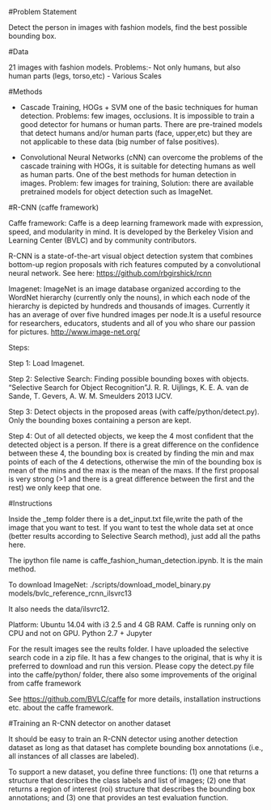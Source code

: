 

#Problem Statement

Detect the person in images with fashion models, find the best possible bounding box.

#Data

21 images with fashion models.
Problems:- Not only humans, but also human parts (legs, torso,etc) 
         - Various Scales


#Methods

- Cascade Training, HOGs + SVM one of the basic techniques for human
detection.
Problems: few images, occlusions. It is impossible
to train a good detector for humans or human parts. There are
pre-trained models that detect humans and/or human parts (face, upper,etc) but they are not
applicable to these data (big number of false positives).

- Convolutional Neural Networks (cNN) can overcome the problems of the cascade training with HOGs, it is
suitable for detecting humans as well as human parts. One of the best
methods for human detection in images.
Problem: few images for training, Solution: there are available pretrained
models for object detection such as ImageNet.

#R-CNN (caffe framework)

Caffe framework: Caffe is a deep learning framework made with expression, speed, and modularity in mind. It is developed by the Berkeley Vision and Learning Center (BVLC) and by community contributors.

R-CNN is a state-of-the-art visual object detection system that combines bottom-up region proposals with rich features computed by a convolutional neural network.
See here: https://github.com/rbgirshick/rcnn

Imagenet: ImageNet is an image database organized according to the WordNet hierarchy (currently only the nouns), in which each node of the hierarchy is depicted by hundreds and thousands of images. Currently it has an average of over five hundred images per node.It is a useful resource for researchers, educators, students and all of you who share our passion for pictures. 
http://www.image-net.org/

Steps:

Step 1: Load Imagenet.

Step 2: Selective Search: Finding possible bounding boxes with objects. “Selective Search for Object
Recognition”J. R. R. Uijlings, K. E. A. van de Sande, T. Gevers, A. W. M. Smeulders
2013 IJCV.

 Step 3: Detect objects in the proposed areas (with caffe/python/detect.py). Only the bounding boxes
containing a person are kept.

Step 4: Out of all detected objects, we keep the 4 most confident that the detected object is a person. If
there is a great difference on the confidence between these 4, the bounding box is created by finding the
min and max points of each of the 4 detections, otherwise the min of the bounding box is mean of the
mins and the max is the mean of the maxs. If the first proposal is very strong (>1 and there is a great
difference between the first and the rest) we only keep that one.


#Instructions

Inside the _temp folder there is a det_input.txt file,write the path of the image that you
want to test. If you want to test the whole data set at once (better results according to Selective Search method), just add all the paths here.

The ipython file name is caffe_fashion_human_detection.ipynb. It is the main method.

To download  ImageNet: ./scripts/download_model_binary.py models/bvlc_reference_rcnn_ilsvrc13

It also needs the data/ilsvrc12.

Platform: Ubuntu 14.04 with i3 2.5 and 4 GB RAM. Caffe is running only on CPU
and not on GPU. Python 2.7 + Jupyter

For the result images see the reults folder. I have uploaded the selective search code in a zip file. It has a few changes  to the original,
that is why it is preferred to download and run this version. Please copy the detect.py file into the caffe/python/ folder, there also some improvements of the
original from caffe framework

See https://github.com/BVLC/caffe for more details, installation instructions etc. about the caffe framework.

#Training an R-CNN detector on another dataset

It should be easy to train an R-CNN detector using another detection dataset as long as that dataset has complete bounding box annotations (i.e., all instances of all classes are labeled).

To support a new dataset, you define three functions: (1) one that returns a structure that describes the class labels and list of images; (2) one that returns a region of interest (roi) structure that describes the bounding box annotations; and (3) one that provides an test evaluation function.








